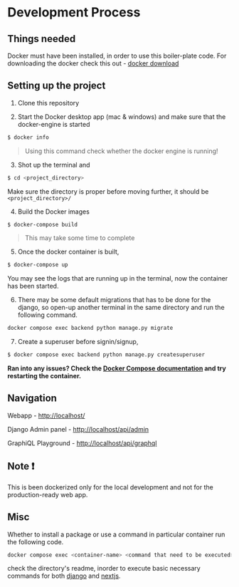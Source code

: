 # Development Process

## Things needed
Docker must have been installed, in order to use this boiler-plate code. For downloading the docker check this out - [docker download](https://docs.docker.com/get-docker/)

## Setting up the project
1. Clone this repository

2. Start the Docker desktop app (mac & windows) and make sure that the docker-engine is started

```bash
$ docker info
```

> Using this command check whether the docker engine is running!


3. Shot up the terminal and 

```bash
$ cd <project_directory>
```

Make sure the directory is proper before moving further, it should be `<project_directory>/` 

4. Build the Docker images

```bash
$ docker-compose build
```

> This may take some time to complete

5. Once the docker container is built,

```bash
$ docker-compose up
```

You may see the logs that are running up in the terminal, now the container has been started.

6. There may be some default migrations that has to be done for the django, so open-up another terminal in the same directory and run the following command.

```bash
docker compose exec backend python manage.py migrate
```

7. Create a superuser before signin/signup,

```bash
$ docker compose exec backend python manage.py createsuperuser
```

**Ran into any issues? Check the [Docker Compose documentation](https://docs.docker.com/compose/start/) and try restarting the container.**

## Navigation

Webapp - [http://localhost/](http://localhost/)

Django Admin panel - [http://localhost/api/admin](http://localhost/api/admin)

GraphiQL Playground - [http://localhost/api/graphql](http://localhost/api/graphql)

## Note ❗️

This is been dockerized only for the local development and not for the production-ready web app.

## Misc

Whether to install a package or use a command in particular container run the following code.

```bash
docker compose exec <container-name> <command that need to be executed>
```

check the directory's readme, inorder to execute basic necessary commands for both [django](./backend) and [nextjs](./webapp).

